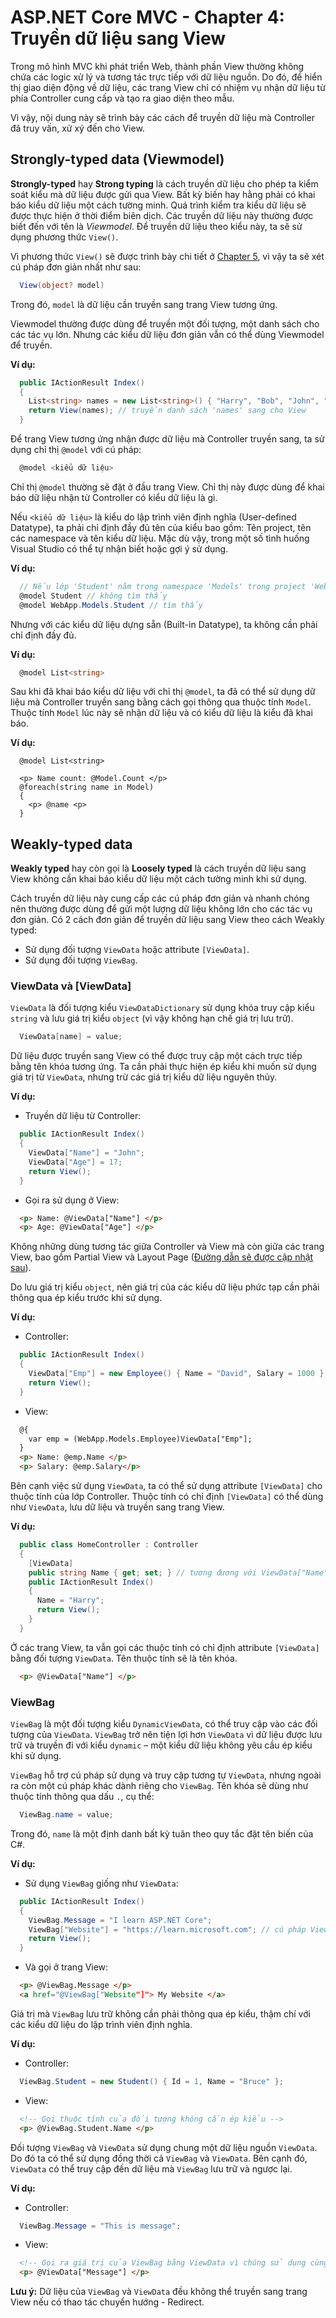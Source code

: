 # ASP.NET Core MVC - Chapter 4: Truyền dữ liệu sang View

Trong mô hình MVC khi phát triển Web, thành phần View thường không chứa các logic xử lý và tương tác trực tiếp với dữ liệu nguồn. Do đó, để hiển thị giao diện động về dữ liệu, các trang View chỉ có nhiệm vụ nhận dữ liệu từ phía Controller cung cấp và tạo ra giao diện theo mẫu.

Vì vậy, nội dung này sẽ trình bày các cách để truyền dữ liệu mà Controller đã truy vấn, xử xý đến cho View.

## Strongly-typed data (Viewmodel)
**Strongly-typed** hay **Strong typing** là cách truyền dữ liệu cho phép ta kiểm soát kiểu mà dữ liệu được gửi qua View. Bất kỳ biến hay hằng phải có khai báo kiểu dữ liệu một cách tường minh. Quá trình kiểm tra kiểu dữ liệu sẽ được thực hiện ở thời điểm biên dịch.
Các truyền dữ liệu này thường được biết đến với tên là *Viewmodel*. Để truyền dữ liệu theo kiểu này, ta sẽ sử dụng phương thức `View()`. 

Vì phương thức `View()` sẽ được trình bày chi tiết ở [Chapter 5](/Chapter5.md), vì vậy ta sẽ xét cú pháp đơn giản nhất như sau:

```csharp
  View(object? model)
```
Trong đó, `model` là dữ liệu cần truyền sang trang View tương ứng.

Viewmodel thường được dùng để truyền một đối tượng, một danh sách cho các tác vụ lớn. Nhưng các kiểu dữ liệu đơn giản vẫn có thể dùng Viewmodel để truyền.

**Ví dụ:**
```csharp
  public IActionResult Index()
  {
    List<string> names = new List<string>() { "Harry", "Bob", "John", "Mary" };
    return View(names); // truyền danh sách 'names' sang cho View
  }
```
Để trang View tương ứng nhận được dữ liệu mà Controller truyền sang, ta sử dụng chỉ thị `@model` với cú pháp:

```csharp
  @model <kiểu dữ liệu>
```
Chỉ thị `@model` thường sẽ đặt ở đầu trang View. Chỉ thị này được dùng để khai báo dữ liệu nhận từ Controller có kiểu dữ liệu là gì.

Nếu `<kiểu dữ liệu>` là kiểu do lập trình viên định nghĩa (User-defined Datatype), ta phải chỉ định đầy đủ tên của kiểu bao gồm: Tên project, tên các namespace và tên kiểu dữ liệu. 
Mặc dù vậy, trong một số tình huống Visual Studio có thể tự nhận biết hoặc gợi ý sử dụng.

**Ví dụ:**
```csharp
  // Nếu lớp 'Student' nằm trong namespace 'Models' trong project 'WebApp'
  @model Student // không tìm thấy
  @model WebApp.Models.Student // tìm thấy
```
Nhưng với các kiểu dữ liệu dựng sẵn (Built-in Datatype), ta không cần phải chỉ định đầy đủ.

**Ví dụ:**
```csharp
  @model List<string>
```
Sau khi đã khai báo kiểu dữ liệu với chỉ thị `@model`, ta đã có thể sử dụng dữ liệu mà Controller truyền sang bằng cách gọi thông qua thuộc tính `Model`. Thuộc tính `Model` lúc này sẽ nhận dữ liệu và có kiểu dữ liệu là kiểu đã khai báo.

**Ví dụ:**
```csharp, html
  @model List<string>
	
  <p> Name count: @Model.Count </p>
  @foreach(string name in Model)
  {
    <p> @name <p>
  }
```

## Weakly-typed data
**Weakly typed** hay còn gọi là **Loosely typed** là cách truyền dữ liệu sang View không cần khai báo kiểu dữ liệu một cách tường minh khi sử dụng.

Cách truyền dữ liệu này cung cấp các cú pháp đơn giản và nhanh chóng nên thường được dùng để gửi một lượng dữ liệu không lớn cho các tác vụ đơn giản.
Có 2 cách đơn giản để truyền dữ liệu sang View theo cách Weakly typed:
* Sử dụng đối tượng `ViewData` hoặc attribute `[ViewData]`.
* Sử dụng đối tượng `ViewBag`.

### ViewData và [ViewData]
`ViewData` là đối tượng kiểu `ViewDataDictionary` sử dụng khóa truy cập kiểu `string` và lưu giá trị kiểu `object` (vì vậy không hạn chế giá trị lưu trữ).
```csharp
  ViewData[name] = value;
```
Dữ liệu được truyền sang View có thể được truy cập một cách trực tiếp bằng tên khóa tương ứng. Ta cần phải thực hiện ép kiểu khi muốn sử dụng giá trị từ `ViewData`, nhưng trừ các giá trị kiểu dữ liệu nguyên thủy.

**Ví dụ:**
* Truyền dữ liệu từ Controller:
```csharp
  public IActionResult Index()
  {
    ViewData["Name"] = "John";
    ViewData["Age"] = 17;
    return View();
  }
```
* Gọi ra sử dụng ở View:
```html
  <p> Name: @ViewData["Name"] </p>
  <p> Age: @ViewData["Age"] </p>
```
Không những dùng tương tác giữa Controller và View mà còn giữa các trang View, bao gồm Partial View và Layout Page ([Đường dẫn sẽ được cập nhật sau]()).

Do lưu giá trị kiểu `object`, nên giá trị của các kiểu dữ liệu phức tạp cần phải thông qua ép kiểu trước khi sử dụng.

**Ví dụ:**
* Controller:
```csharp
  public IActionResult Index()
  {
    ViewData["Emp"] = new Employee() { Name = "David", Salary = 1000 };
    return View();
  }
```
* View:
```html
  @{
    var emp = (WebApp.Models.Employee)ViewData["Emp"];
  }
  <p> Name: @emp.Name </p>
  <p> Salary: @emp.Salary</p>
```
Bên cạnh việc sử dụng `ViewData`, ta có thể sử dụng attribute `[ViewData]` cho thuộc tính của lớp Controller. Thuộc tính có chỉ định `[ViewData]` có thể dùng như `ViewData`, lưu dữ liệu và truyền sang trang View.

**Ví dụ:**
```csharp
  public class HomeController : Controller
  {
    [ViewData]
    public string Name { get; set; } // tương đương với ViewData["Name"]
    public IActionResult Index()
    {
      Name = "Harry";
      return View();
    }
  }
```
Ở các trang View, ta vẫn gọi các thuộc tính có chỉ định attribute `[ViewData]` bằng đối tượng `ViewData`. Tên thuộc tính sẽ là tên khóa.
```html
  <p> @ViewData["Name"] </p>
```

### ViewBag
`ViewBag` là một đối tượng kiểu `DynamicViewData`, có thể truy cập vào các đối tượng của `ViewData`. `ViewBag` trở nên tiện lợi hơn `ViewData` vì dữ liệu được lưu trữ và truyền đi với kiểu `dynamic` – một kiểu dữ liệu không yêu cầu ép kiểu khi sử dụng.

`ViewBag` hỗ trợ cú pháp sử dụng và truy cập tương tự `ViewData`, nhưng ngoài ra còn một cú pháp khác dành riêng cho `ViewBag`. Tên khóa sẽ dùng như thuộc tính thông qua dấu `.`, cụ thể:
```csharp
  ViewBag.name = value;
```
Trong đó, `name` là một định danh bất kỳ tuân theo quy tắc đặt tên biến của C#.

**Ví dụ:**
* Sử dụng `ViewBag` giống như `ViewData`:
```csharp
  public IActionResult Index()
  {
    ViewBag.Message = "I learn ASP.NET Core";
    ViewBag["Website"] = "https://learn.microsoft.com"; // cú pháp ViewData
    return View();
  }
```
* Và gọi ở trang View:
```html
  <p> @ViewBag.Message </p>
  <a href="@ViewBag["Website"]"> My Website </a>
```
Giá trị mà `ViewBag` lưu trữ không cần phải thông qua ép kiểu, thậm chí với các kiểu dữ liệu do lập trình viên định nghĩa.

**Ví dụ:**
* Controller:
```csharp
  ViewBag.Student = new Student() { Id = 1, Name = "Bruce" };
```
* View:
```html
  <!-- Gọi thuộc tính của đối tượng không cần ép kiểu -->
  <p> @ViewBag.Student.Name </p>
```
Đối tượng `ViewBag` và `ViewData` sử dụng chung một dữ liệu nguồn `ViewData`. Do đó ta có thể sử dụng đồng thời cả `ViewBag` và `ViewData`. Bên cạnh đó, `ViewData` có thể truy cập đến dữ liệu mà `ViewBag` lưu trữ và ngược lại.

**Ví dụ:**
* Controller:
```csharp
  ViewBag.Message = "This is message";
```
* View:
```html
  <!-- Gọi ra giá trị của ViewBag bằng ViewData vì chúng sử dụng cùng nguồn dữ liệu -->
  <p> @ViewData["Message"] </p>
```
**Lưu ý:** Dữ liệu của `ViewBag` và `ViewData` đều không thể truyền sang trang View nếu có thao tác chuyển hướng - Redirect.
